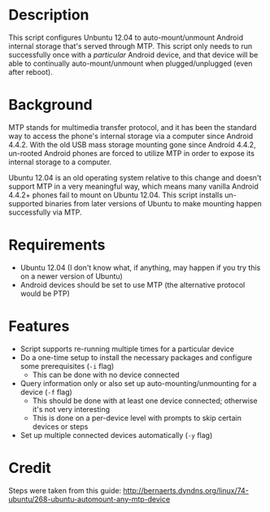 # Description

This script configures Unbuntu 12.04 to auto-mount/unmount Android internal storage that's served through MTP. 
This script only needs to run successfully once with a *particular* Android device, and that device will be able 
to continually auto-mount/unmount when plugged/unplugged (even after reboot).  

# Background

MTP stands for multimedia transfer protocol, and it has been the standard way to access the phone's internal 
storage via a computer since Android 4.4.2. With the old USB mass storage mounting gone since Android 4.4.2, 
un-rooted Android phones are forced to utilize MTP in order to expose its internal storage to a computer. 

Ubuntu 12.04 is an old operating system relative to this change and doesn't support MTP in a very meaningful way, 
which means many vanilla Android 4.4.2+ phones fail to mount on Ubuntu 12.04. This script installs un-supported 
binaries from later versions of Ubuntu to make mounting happen successfully via MTP.  

# Requirements

* Ubuntu 12.04 (I don't know what, if anything, may happen if you try this on a newer version of Ubuntu)  
* Android devices should be set to use MTP (the alternative protocol would be PTP)  

# Features

* Script supports re-running multiple times for a particular device  
* Do a one-time setup to install the necessary packages and configure some prerequisites (`-i` flag)  
  * This can be done with no device connected  
* Query information only or also set up auto-mounting/unmounting for a device (`-f` flag)  
  * This should be done with at least one device connected; otherwise it's not very interesting  
  * This is done on a per-device level with prompts to skip certain devices or steps  
* Set up multiple connected devices automatically (`-y` flag)  

# Credit

Steps were taken from this guide: http://bernaerts.dyndns.org/linux/74-ubuntu/268-ubuntu-automount-any-mtp-device
